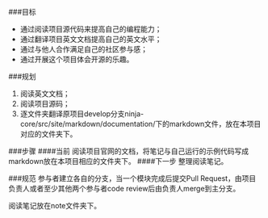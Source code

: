 ###目标
* 通过阅读项目源代码来提高自己的编程能力；
* 通过翻译项目英文文档提高自己的英文水平；
* 通过与他人合作满足自己的社区参与感；
* 通过开展这个项目体会开源的乐趣。

###规划
1. 阅读英文文档；
2. 阅读项目源码；
3. 逐文件夹翻译原项目develop分支ninja-core/src/site/markdown/documentation/下的markdown文件，放在本项目对应的文件夹下。

###步骤
####当前
    阅读项目官网的文档，将笔记与自己运行的示例代码写成markdown放在本项目相应的文件夹下。
####下一步
    整理阅读笔记。
    
###规范
参与者建立各自的分支，当一个模块完成后提交Pull Request，由项目负责人或者至少其他两个参与者code review后由负责人merge到主分支。
    
阅读笔记放在note文件夹下。
